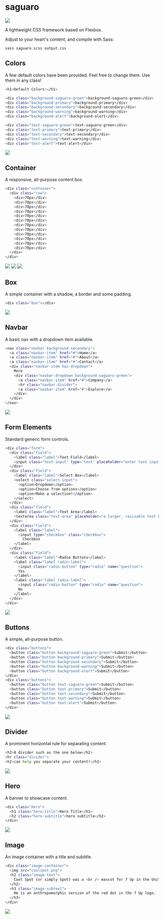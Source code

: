 # saguaro

![](/static/saguaro-logo.png)

A lightweight CSS framework based on Flexbox.

Adjust to your heart's content, and compile with Sass:
```
sass saguaro.scss output.css
```

## Colors

A few default colors have been provided. Feel free to change them. Use them in any class!

```sh
<h1>Default Colors:</h1>

<div class="background-saguaro-green">background-saguaro-green</div>
<div class="background-primary">background-primary</div>
<div class="background-secondary">background-secondary</div>
<div class="background-warning">background-warning</div>
<div class="background-alert">background-alert</div>

<div class="text-saguaro-green">text-saguaro-green</div>
<div class="text-primary">text-primary</div>
<div class="text-secondary">text-secondary</div>
<div class="text-warning">text-warning</div>
<div class="text-alert">text-alert</div>
```

![](/static/screenshots/default-colors.png)

## Container

A responsive, all-purpose content box.

```sh
<div class="container">
  <div class="row">
    <div>70px</div>
    <div>70px</div>
    <div>70px</div>
    <div>70px</div>
    <div>70px</div>
    <div>70px</div>
    <div>70px</div>
    <div>70px</div>
    <div>70px</div>
    <div>70px</div>
    <div>70px</div>
    <div>70px</div>
  </div>
</div>
```

![](/static/screenshots/container-desktop.png)
![](/static/screenshots/container-tablet.png)
![](/static/screenshots/container-mobile.png)

## Box

A simple container with a shadow, a border and some padding.

```sh
<div class="box"></div>
```

![](/static/screenshots/box.png)

## Navbar

A basic nav with a dropdown item available.

```sh
<nav class="navbar background-secondary">
  <a class="navbar-item" href="#">Home</a>
  <a class="navbar-item" href="#">About</a>
  <a class="navbar-item" href="#">Contact</a>
  <div class="navbar-item has-dropdown">
    More
    <div class="navbar-dropdown background-saguaro-green">
      <a class="navbar-item" href="#">Company</a>
      <hr class="navbar-divider">
      <a class="navbar-item" href="#">Explore</a>
    </div>
  </div>
</nav>
```

![](/static/screenshots/navbar.png)

## Form Elements

Standard generic form controls.

```sh
<div class="form">
  <div class="field">
    <label class="label">Text Field</label>
    <input class="text-input" type="text" placeholder="enter text input...">
  </div>
  <div class="field">
    <label class="label">Select Box</label>
    <select class="select-input">
      <option>Dropdown</option>
      <option>Choose from options</option>
      <option>Make a selection!</option>
    </select>
  </div>
  <div class="field">
    <label class="label">Text Area</label>
    <textarea class="text-area" placeholder="a larger, resizable text box."></textarea>
  </div>
  <div class="field">
    <label class="label">
      <input type="checkbox" class="checkbox">
        Checkbox
    </label>
  </div>
  <div class="field">
    <label class="label">Radio Buttons</label>
    <label class="label radio-label">
      <input class="radio-button" type="radio" name="question">
      Yes
    </label>
    <label class="label radio-label">
      <input class="radio-button" type="radio" name="question">
      No
    </label>
  </div>
</div>
```

![](/static/screenshots/form-elements.png)

## Buttons

A simple, all-purpose button.

```sh
<div class="buttons">
  <button class="button background-saguaro-green">Submit</button>
  <button class="button background-primary">Submit</button>
  <button class="button background-secondary">Submit</button>
  <button class="button background-warning">Submit</button>
  <button class="button background-alert">Submit</button>
</div>
<div class="buttons">
  <button class="button text-saguaro-green">Submit</button>
  <button class="button text-primary">Submit</button>
  <button class="button text-secondary">Submit</button>
  <button class="button text-warning">Submit</button>
  <button class="button text-alert">Submit</button>
</div>
```

![](/static/screenshots/buttons.png)

## Divider

A prominent horizontal rule for separating content.

```sh
<h2>A divider such as the one below</h2>
<hr class="divider">
<h2>can help you separate your content!</h2>
```

![](/static/screenshots/divider.png)

## Hero

A banner to showcase content.

```sh
<div class="hero">
  <h1 class="hero-title">Hero Title</h1>
  <h2 class="hero-subtitle">hero subtitle</h2>
</div>
```

![](/static/screenshots/hero.png)

## Image

An image container with a title and subtitle.

```sh
<div class="image-container">
  <img src="coolspot.png">
  <h2 class="image-text">
    Cool Spot (or simply Spot) was a <br /> mascot for 7 Up in the United States.
  </h2>
  <h3 class="image-subtext">
    He is an anthropomorphic version of the red dot in the 7 Up logo.
  </h3>
</div>
```

![](/static/screenshots/image.png)